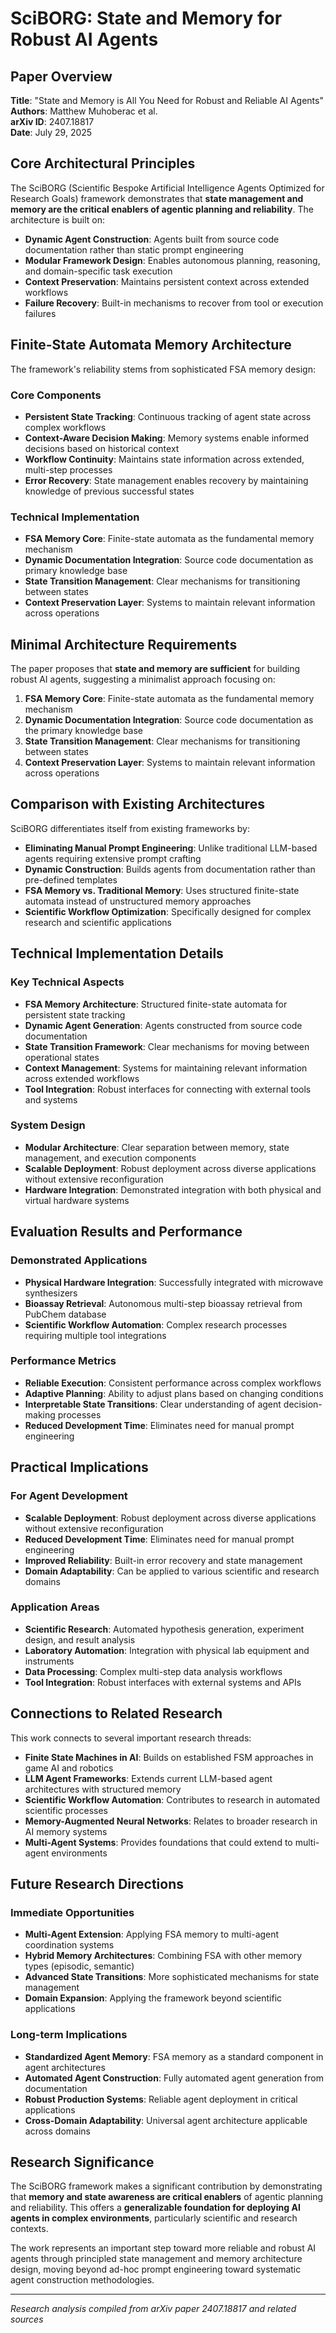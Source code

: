 # SciBORG: State and Memory for Robust AI Agents

## Paper Overview

**Title**: "State and Memory is All You Need for Robust and Reliable AI Agents"  
**Authors**: Matthew Muhoberac et al.  
**arXiv ID**: 2407.18817  
**Date**: July 29, 2025

## Core Architectural Principles

The SciBORG (Scientific Bespoke Artificial Intelligence Agents Optimized for Research Goals) framework demonstrates that **state management and memory are the critical enablers of agentic planning and reliability**. The architecture is built on:

- **Dynamic Agent Construction**: Agents built from source code documentation rather than static prompt engineering
- **Modular Framework Design**: Enables autonomous planning, reasoning, and domain-specific task execution
- **Context Preservation**: Maintains persistent context across extended workflows
- **Failure Recovery**: Built-in mechanisms to recover from tool or execution failures

## Finite-State Automata Memory Architecture

The framework's reliability stems from sophisticated FSA memory design:

### Core Components

- **Persistent State Tracking**: Continuous tracking of agent state across complex workflows
- **Context-Aware Decision Making**: Memory systems enable informed decisions based on historical context
- **Workflow Continuity**: Maintains state information across extended, multi-step processes
- **Error Recovery**: State management enables recovery by maintaining knowledge of previous successful states

### Technical Implementation

- **FSA Memory Core**: Finite-state automata as the fundamental memory mechanism
- **Dynamic Documentation Integration**: Source code documentation as primary knowledge base
- **State Transition Management**: Clear mechanisms for transitioning between states
- **Context Preservation Layer**: Systems to maintain relevant information across operations

## Minimal Architecture Requirements

The paper proposes that **state and memory are sufficient** for building robust AI agents, suggesting a minimalist approach focusing on:

1. **FSA Memory Core**: Finite-state automata as the fundamental memory mechanism
2. **Dynamic Documentation Integration**: Source code documentation as the primary knowledge base
3. **State Transition Management**: Clear mechanisms for transitioning between states
4. **Context Preservation Layer**: Systems to maintain relevant information across operations

## Comparison with Existing Architectures

SciBORG differentiates itself from existing frameworks by:

- **Eliminating Manual Prompt Engineering**: Unlike traditional LLM-based agents requiring extensive prompt crafting
- **Dynamic Construction**: Builds agents from documentation rather than pre-defined templates
- **FSA Memory vs. Traditional Memory**: Uses structured finite-state automata instead of unstructured memory approaches
- **Scientific Workflow Optimization**: Specifically designed for complex research and scientific applications

## Technical Implementation Details

### Key Technical Aspects

- **FSA Memory Architecture**: Structured finite-state automata for persistent state tracking
- **Dynamic Agent Generation**: Agents constructed from source code documentation
- **State Transition Framework**: Clear mechanisms for moving between operational states
- **Context Management**: Systems for maintaining relevant information across extended workflows
- **Tool Integration**: Robust interfaces for connecting with external tools and systems

### System Design

- **Modular Architecture**: Clear separation between memory, state management, and execution components
- **Scalable Deployment**: Robust deployment across diverse applications without extensive reconfiguration
- **Hardware Integration**: Demonstrated integration with both physical and virtual hardware systems

## Evaluation Results and Performance

### Demonstrated Applications

- **Physical Hardware Integration**: Successfully integrated with microwave synthesizers
- **Bioassay Retrieval**: Autonomous multi-step bioassay retrieval from PubChem database
- **Scientific Workflow Automation**: Complex research processes requiring multiple tool integrations

### Performance Metrics

- **Reliable Execution**: Consistent performance across complex workflows
- **Adaptive Planning**: Ability to adjust plans based on changing conditions
- **Interpretable State Transitions**: Clear understanding of agent decision-making processes
- **Reduced Development Time**: Eliminates need for manual prompt engineering

## Practical Implications

### For Agent Development

- **Scalable Deployment**: Robust deployment across diverse applications without extensive reconfiguration
- **Reduced Development Time**: Eliminates need for manual prompt engineering
- **Improved Reliability**: Built-in error recovery and state management
- **Domain Adaptability**: Can be applied to various scientific and research domains

### Application Areas

- **Scientific Research**: Automated hypothesis generation, experiment design, and result analysis
- **Laboratory Automation**: Integration with physical lab equipment and instruments
- **Data Processing**: Complex multi-step data analysis workflows
- **Tool Integration**: Robust interfaces with external systems and APIs

## Connections to Related Research

This work connects to several important research threads:

- **Finite State Machines in AI**: Builds on established FSM approaches in game AI and robotics
- **LLM Agent Frameworks**: Extends current LLM-based agent architectures with structured memory
- **Scientific Workflow Automation**: Contributes to research in automated scientific processes
- **Memory-Augmented Neural Networks**: Relates to broader research in AI memory systems
- **Multi-Agent Systems**: Provides foundations that could extend to multi-agent environments

## Future Research Directions

### Immediate Opportunities

- **Multi-Agent Extension**: Applying FSA memory to multi-agent coordination systems
- **Hybrid Memory Architectures**: Combining FSA with other memory types (episodic, semantic)
- **Advanced State Transitions**: More sophisticated mechanisms for state management
- **Domain Expansion**: Applying the framework beyond scientific applications

### Long-term Implications

- **Standardized Agent Memory**: FSA memory as a standard component in agent architectures
- **Automated Agent Construction**: Fully automated agent generation from documentation
- **Robust Production Systems**: Reliable agent deployment in critical applications
- **Cross-Domain Adaptability**: Universal agent architecture applicable across domains

## Research Significance

The SciBORG framework makes a significant contribution by demonstrating that **memory and state awareness are critical enablers** of agentic planning and reliability. This offers a **generalizable foundation for deploying AI agents in complex environments**, particularly scientific and research contexts.

The work represents an important step toward more reliable and robust AI agents through principled state management and memory architecture design, moving beyond ad-hoc prompt engineering toward systematic agent construction methodologies.

---

*Research analysis compiled from arXiv paper 2407.18817 and related sources*